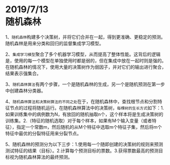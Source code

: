 2019/7/13  
随机森林
===========  
1、`随机森林`构建多个决策树，并将它们合并在一起，得到更准确、更稳定的预测。随机森林是用来分类和回归的监督集成学习模型。  

2、`集成学习模型`聚合了多个机器学习模型，从而提高了整体性能。这背后的逻辑是，使用的每一个模型在单独使用时都是弱的，但在集成中放在一起时则是强的。在随机森林的情况下，使用大量的决策树作为弱因子，并对它们的输出进行聚合，结果表示强集合。  

3、`随机森林算法`有两个步骤，一个是随机森林的生成，另一个是随机预测在第一步中创建森林分类器。  

4、`随机森林算法和决策树算法的不同之处`在于，在随机森林中，查找根节点和分割特征节点的过程将随机运行。在随机森林算法中的决策树，`每棵树的生长方式`如下：1.如果训练集中的病例数为N，有放回的随机抽取n个，这个样本将是生成决策树的训练集。2.（特征的随机选取）对于每个样本，如果有M个输入变量（或者特征），指定一个常数m，然后随机的从M个特征中选取m个特征子集，然后将m个特征中最优的分裂特征用来分裂节点。

5、随机森林的预测分为以下三步：1.使用每一个随即创建的决策树的规则来预测测试特征的结果（目标）。2.计算每个预测目标的票数。3.获得票数最高的预测目标视为随机森林算法的最终预测。
